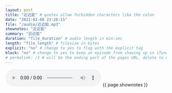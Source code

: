```yaml
---
layout: post
title: "近近能" # quotes allow forbidden characters like the colon
date: "2021-01-08 23:26:15"
file: "/audio/近近能.mp3"
shownotes: "近近能"
summary: "近近能"
duration: "file_duration" # audio length in min:sec
length: "file_length" # filesize in bytes
explicit: "no" # change to yes to flag with the explicit tag
block: "no" # change to yes to keep an episode from showing up in iTunes
# permalink: /1 # will be the ending part of the pages URL, delete to default to the title
---
```


<audio controls>
<source src="{{site.url}}{{site.baseurl}}{{ page.file }}" type="audio/x-mp3">
Your browser does not support the audio element.
</audio>
{{ page.shownotes }}
